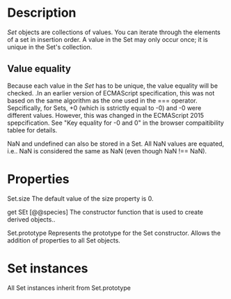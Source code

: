 # Description
*Set* objects are collections of values. You can iterate through the elements of a set in insertion order. A value in the Set may only occur once; it is unique in the Set's collection.

## Value equality
Because each value in the *Set* has to be unique, the value equality will be checked. .In an earlier version of ECMAScript specification, this was not based on the same algorithm as the one used in the === operator. Sepcifically, for Sets, +0 (which is sstrictly equal to -0) and -0 were different values. However, this was changed in the ECMAScript 2015 spepcification. See "Key equality for -0 and 0" in the browser compaitibility tablee for details.

NaN and undefined can also be stored in a Set. All NaN values are equated, i.e.. NaN is considered the same as NaN (even though NaN !== NaN).

# Properties

Set.size
The default value of the size property is 0.

get SEt [@@species]
The constructor function that is used to create derived objects..

Set.prototype
Represents the prototype for the Set constructor. Allows the addition of properties to all Set objects.

# Set instances
All Set instances inherit from Set.prototype


